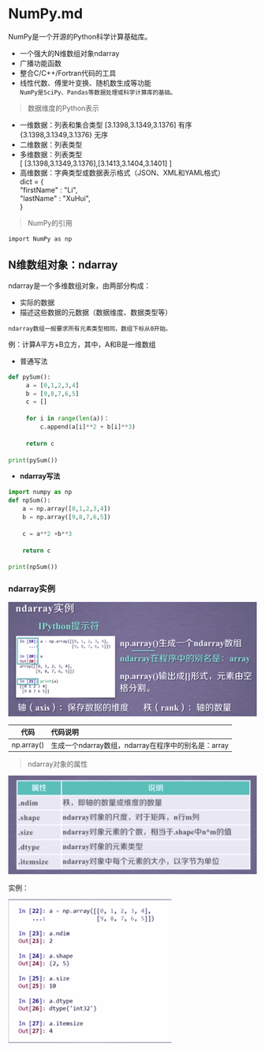 NumPy.md
===
NumPy是一个开源的Python科学计算基础库。
- 一个强大的N维数组对象ndarray  
- 广播功能函数  
- 整合C/C++/Fortran代码的工具
- 线性代数、傅里叶变换、随机数生成等功能  
`NumPy是SciPy、Pandas等数据处理或科学计算库的基础。`


> 数据维度的Python表示

- 一维数据：列表和集合类型
    [3.1398,3.1349,3.1376] 有序
    {3.1398,3.1349,3.1376} 无序
- 二维数据：列表类型
- 多维数据：列表类型  
    [ 
    [3.1398,3.1349,3.1376],[3.1413,3.1404,3.1401] 
    ]
- 高维数据：字典类型或数据表示格式（JSON、XML和YAML格式）  
    dict = {  
            "firstName" : "Li",  
            "lastName"  : "XuHui",  
            }

> NumPy的引用  

    import NumPy as np
  
N维数组对象：ndarray
---
ndarray是一个多维数组对象，由两部分构成：
- 实际的数据
- 描述这些数据的元数据（数据维度、数据类型等）

`ndarray数组一般要求所有元素类型相同，数组下标从0开始。`


例：计算A平方+B立方，其中，A和B是一维数组  

- 普通写法
```python
def pySum():  
     a = [0,1,2,3,4]  
     b = [9,8,7,6,5]  
     c = []
        
     for i in range(len(a))：
         c.append(a[i]**2 + b[i]**3)
        
     return c
     
print(pySum())
```
- **ndarray写法**
```python
import numpy as np
def npSum():
    a = np.array([0,1,2,3,4])
    b = np.array([9,8,7,6,5])
    
    c = a**2 +b**3
    
    return c
    
print(npSum())
```
### ndarray实例

![1](DOC\Python\Python_Note\图片\1.png)

|代码|代码说明|
|:---:|:---
|np.array()|生成一个ndarray数组，ndarray在程序中的别名是：array

> ndarray对象的属性

 ![2](DOC\Python\Python_Note\图片\2.png)

实例：

![3](DOC\Python\Python_Note\图片\3.png)

 
 
 
  